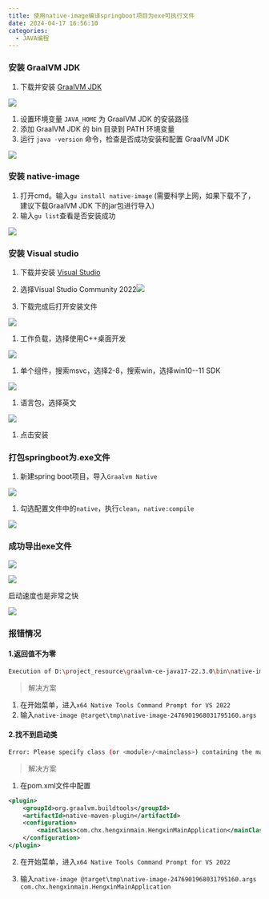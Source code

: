 ```yaml
---
title: 使用native-image编译springboot项目为exe可执行文件
date: 2024-04-17 16:56:10
categories:
  - JAVA编程
---
```

### 安装 GraalVM JDK

1. 下载并安装 [GraalVM JDK](https://github.com/graalvm/graalvm-ce-builds/releases/tag/vm-22.3.1)

![](https://t.tutu.to/img/ovfg)

1. 设置环境变量 `JAVA_HOME` 为 GraalVM JDK 的安装路径
2. 添加 GraalVM JDK 的 bin 目录到 PATH 环境变量
3. 运行 `java -version` 命令，检查是否成功安装和配置 GraalVM JDK

![](https://t.tutu.to/img/V1gd)

### 安装 native-image

1. 打开cmd。输入`gu install native-image` (需要科学上网，如果下载不了，建议下载GraalVM JDK 下的jar包进行导入)
2. 输入`gu list`查看是否安装成功

![](https://t.tutu.to/img/VgLn)

### 安装 Visual studio

1. 下载并安装 [Visual Studio](https://visualstudio.microsoft.com/zh-hans/)
2. 选择Visual Studio Community 2022![](https://t.tutu.to/img/Vw9R)

1. 下载完成后打开安装文件

![](https://t.tutu.to/img/VTqG)

1. 工作负载，选择使用C++桌面开发

![](https://t.tutu.to/img/o8Ym)

1. 单个组件，搜索msvc，选择2-8，搜索win，选择win10--11 SDK

![](https://t.tutu.to/img/VQwo)

1. 语言包，选择英文

![](https://t.tutu.to/img/V4QJ)

1. 点击安装

### 打包springboot为.exe文件
1. 新建spring boot项目，导入`Graalvm Native`

![](https://t.tutu.to/img/oUNX)

1. 勾选配置文件中的`native`，执行`clean`，`native:compile`

![](https://t.tutu.to/img/VymH)

### 成功导出exe文件

![](https://t.tutu.to/img/Vjge)

![](https://t.tutu.to/img/VtOi)

启动速度也是非常之快

![](https://t.tutu.to/img/o0Qj)



### 报错情况

#### 1.返回值不为零

```bash
Execution of D:\project_resource\graalvm-ce-java17-22.3.0\bin\native-image.cmd @target\tmp\native-image-2476901968031795160.args com.chx.hengxinmain.HengxinMainApplication returned non-zero result
```

>  解决方案

1. 在开始菜单，进入`x64 Native Tools Command Prompt for VS 2022`
2. 输入`native-image @target\tmp\native-image-2476901968031795160.args `

#### 2.找不到启动类

```bash
Error: Please specify class (or <module>/<mainclass>) containing the main entry point method. (see --help)
```

> 解决方案

1. 在pom.xml文件中配置

```xml
<plugin>
    <groupId>org.graalvm.buildtools</groupId>
    <artifactId>native-maven-plugin</artifactId>
    <configuration>
    	<mainClass>com.chx.hengxinmain.HengxinMainApplication</mainClass>
    </configuration>
</plugin>
```

2. 在开始菜单，进入`x64 Native Tools Command Prompt for VS 2022`

3. 输入`native-image @target\tmp\native-image-2476901968031795160.args com.chx.hengxinmain.HengxinMainApplication `

